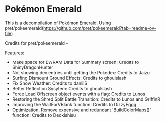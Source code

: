 # Pokémon Emerald

This is a decompilation of Pokémon Emerald. Using pret/pokeemerald(https://github.com/pret/pokeemerald?tab=readme-ov-file)

Credits for pret/pokeemerald - 

Features:
- Make space for EWRAM Data for Summary screen: Credits to ShinyDragonHunter
- Not showing dex entries until getting the Pokedex: Credits to Jaizu
- Surfing Dismount Ground Effects: Credits to ghoulslash
- Fix Snow Weather: Credits to daniilS
- Better Reflection Sysytem: Credits to ghoulslash
- Force Load Offscreen object events with a flag: Credits to Lunos
- Restoring the Shred Split Battle Transition: Credits to Lunos and GriffinR
- Improving the WaitForVBlank function: Credits to DizzyEggg
- Optimization, Remove expensive and redundant 'BuildColorMaps()' function: Credits to Deokishisu
